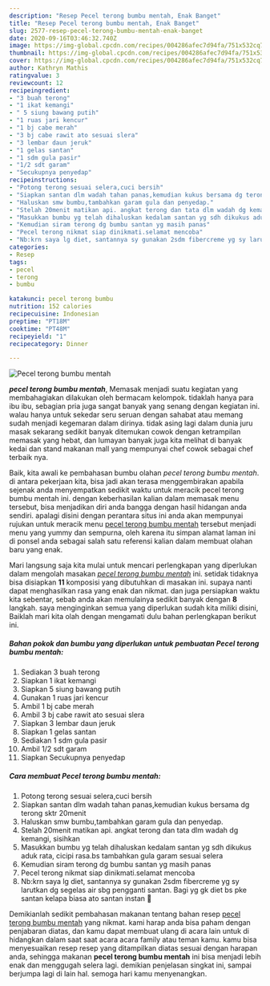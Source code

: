 ```yaml
---
description: "Resep Pecel terong bumbu mentah, Enak Banget"
title: "Resep Pecel terong bumbu mentah, Enak Banget"
slug: 2577-resep-pecel-terong-bumbu-mentah-enak-banget
date: 2020-09-16T03:46:32.740Z
image: https://img-global.cpcdn.com/recipes/004286afec7d94fa/751x532cq70/pecel-terong-bumbu-mentah-foto-resep-utama.jpg
thumbnail: https://img-global.cpcdn.com/recipes/004286afec7d94fa/751x532cq70/pecel-terong-bumbu-mentah-foto-resep-utama.jpg
cover: https://img-global.cpcdn.com/recipes/004286afec7d94fa/751x532cq70/pecel-terong-bumbu-mentah-foto-resep-utama.jpg
author: Kathryn Mathis
ratingvalue: 3
reviewcount: 12
recipeingredient:
- "3 buah terong"
- "1 ikat kemangi"
- " 5 siung bawang putih"
- "1 ruas jari kencur"
- "1 bj cabe merah"
- "3 bj cabe rawit ato sesuai slera"
- "3 lembar daun jeruk"
- "1 gelas santan"
- "1 sdm gula pasir"
- "1/2 sdt garam"
- "Secukupnya penyedap"
recipeinstructions:
- "Potong terong sesuai selera,cuci bersih"
- "Siapkan santan dlm wadah tahan panas,kemudian kukus bersama dg terong sktr 20menit"
- "Haluskan smw bumbu,tambahkan garam gula dan penyedap."
- "Stelah 20menit matikan api. angkat terong dan tata dlm wadah dg kemangi, sisihkan"
- "Masukkan bumbu yg telah dihaluskan kedalam santan yg sdh dikukus aduk rata, cicipi rasa.bs tambahkan gula garam sesuai selera"
- "Kemudian siram terong dg bumbu santan yg masih panas"
- "Pecel terong nikmat siap dinikmati.selamat mencoba"
- "Nb:krn saya lg diet, santannya sy gunakan 2sdm fibercreme yg sy larutkan dg segelas air sbg pengganti santan. Bagi yg gk diet bs pke santan kelapa biasa ato santan instan 🤗"
categories:
- Resep
tags:
- pecel
- terong
- bumbu

katakunci: pecel terong bumbu 
nutrition: 152 calories
recipecuisine: Indonesian
preptime: "PT18M"
cooktime: "PT48M"
recipeyield: "1"
recipecategory: Dinner

---
```



![Pecel terong bumbu mentah](https://img-global.cpcdn.com/recipes/004286afec7d94fa/751x532cq70/pecel-terong-bumbu-mentah-foto-resep-utama.jpg)

<b><i>pecel terong bumbu mentah</i></b>, Memasak menjadi suatu kegiatan yang membahagiakan dilakukan oleh bermacam kelompok. tidaklah hanya para ibu ibu, sebagian pria juga sangat banyak yang senang dengan kegiatan ini. walau hanya untuk sekedar seru seruan dengan sahabat atau memang sudah menjadi kegemaran dalam dirinya. tidak asing lagi dalam dunia juru masak sekarang sedikit banyak ditemukan cowok dengan ketrampilan memasak yang hebat, dan lumayan banyak juga kita melihat di banyak kedai dan stand makanan mall yang mempunyai chef cowok sebagai chef terbaik nya.

Baik, kita awali ke pembahasan bumbu olahan <i>pecel terong bumbu mentah</i>. di antara pekerjaan kita, bisa jadi akan terasa menggembirakan apabila sejenak anda menyempatkan sedikit waktu untuk meracik pecel terong bumbu mentah ini. dengan keberhasilan kalian dalam memasak menu tersebut, bisa menjadikan diri anda bangga dengan hasil hidangan anda sendiri. apalagi disini dengan perantara situs ini anda akan mempunyai rujukan untuk meracik menu <u>pecel terong bumbu mentah</u> tersebut menjadi menu yang yummy dan sempurna, oleh karena itu simpan alamat laman ini di ponsel anda sebagai salah satu referensi kalian dalam membuat olahan baru yang enak.




Mari langsung saja kita mulai untuk mencari perlengkapan yang diperlukan dalam mengolah masakan <u><i>pecel terong bumbu mentah</i></u> ini. setidak tidaknya bisa disiapkan <b>11</b> komposisi yang dibutuhkan di masakan ini. supaya nanti dapat menghasilkan rasa yang enak dan nikmat. dan juga persiapkan waktu kita sebentar, sebab anda akan memulainya sedikit banyak dengan <b>8</b> langkah. saya menginginkan semua yang diperlukan sudah kita miliki disini, Baiklah mari kita olah dengan mengamati dulu bahan perlengkapan berikut ini.

<!--inarticleads1-->

##### Bahan pokok dan bumbu yang diperlukan untuk pembuatan Pecel terong bumbu mentah:

1. Sediakan 3 buah terong
1. Siapkan 1 ikat kemangi
1. Siapkan  5 siung bawang putih
1. Gunakan 1 ruas jari kencur
1. Ambil 1 bj cabe merah
1. Ambil 3 bj cabe rawit ato sesuai slera
1. Siapkan 3 lembar daun jeruk
1. Siapkan 1 gelas santan
1. Sediakan 1 sdm gula pasir
1. Ambil 1/2 sdt garam
1. Siapkan Secukupnya penyedap




<!--inarticleads2-->

##### Cara membuat Pecel terong bumbu mentah:

1. Potong terong sesuai selera,cuci bersih
1. Siapkan santan dlm wadah tahan panas,kemudian kukus bersama dg terong sktr 20menit
1. Haluskan smw bumbu,tambahkan garam gula dan penyedap.
1. Stelah 20menit matikan api. angkat terong dan tata dlm wadah dg kemangi, sisihkan
1. Masukkan bumbu yg telah dihaluskan kedalam santan yg sdh dikukus aduk rata, cicipi rasa.bs tambahkan gula garam sesuai selera
1. Kemudian siram terong dg bumbu santan yg masih panas
1. Pecel terong nikmat siap dinikmati.selamat mencoba
1. Nb:krn saya lg diet, santannya sy gunakan 2sdm fibercreme yg sy larutkan dg segelas air sbg pengganti santan. Bagi yg gk diet bs pke santan kelapa biasa ato santan instan 🤗




Demikianlah sedikit pembahasan makanan tentang bahan resep <u>pecel terong bumbu mentah</u> yang nikmat. kami harap anda bisa paham dengan penjabaran diatas, dan kamu dapat membuat ulang di acara lain untuk di hidangkan dalam saat saat acara acara family atau teman kamu. kamu bisa menyesuaikan resep resep yang ditampilkan diatas sesuai dengan harapan anda, sehingga makanan <b>pecel terong bumbu mentah</b> ini bisa menjadi lebih enak dan menggugah selera lagi. demikian penjelasan singkat ini, sampai berjumpa lagi di lain hal. semoga hari kamu menyenangkan.
